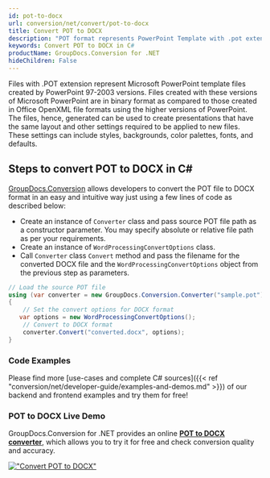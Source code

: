 ```yaml
---
id: pot-to-docx
url: conversion/net/convert/pot-to-docx
title: Convert POT to DOCX
description: "POT format represents PowerPoint Template with .pot extension. Learn how to convert POT to DOCX file programmatically in C# language using GroupDocs.Conversion for .NET library."
keywords: Convert POT to DOCX in C#
productName: GroupDocs.Conversion for .NET
hideChildren: False
---
```


Files with .POT extension represent Microsoft PowerPoint template files created by PowerPoint 97-2003 versions. Files created with these versions of Microsoft PowerPoint are in binary format as compared to those created in Office OpenXML file formats using the higher versions of PowerPoint. The files, hence, generated can be used to create presentations that have the same layout and other settings required to be applied to new files. These settings can include styles, backgrounds, color palettes, fonts, and defaults.

## Steps to convert POT to DOCX in C#

[GroupDocs.Conversion](https://products.groupdocs.com/conversion/net) allows developers to convert the POT file to DOCX format in an easy and intuitive way just using a few lines of code as described below:

* Create an instance of `Converter` class and pass source POT file path as a constructor parameter. You may specify absolute or relative file path as per your requirements. 
* Create an instance of `WordProcessingConvertOptions` class.
* Call `Converter` class `Convert` method and pass the filename for the converted DOCX file and the `WordProcessingConvertOptions` object from the previous step as parameters.

```csharp
// Load the source POT file
using (var converter = new GroupDocs.Conversion.Converter("sample.pot"))
{
    // Set the convert options for DOCX format
   var options = new WordProcessingConvertOptions();
    // Convert to DOCX format
    converter.Convert("converted.docx", options);
}
```

### Code Examples

Please find more [use-cases and complete C# sources]({{< ref "conversion/net/developer-guide/examples-and-demos.md" >}}) of our backend and frontend examples and try them for free!

### POT to DOCX Live Demo

GroupDocs.Conversion for .NET provides an online [**POT to DOCX converter**](https://products.groupdocs.app/conversion/pot-to-docx), which allows you to try it for free and check conversion quality and accuracy.

[!["Convert POT to DOCX"](conversion/net/images/convert-to-docx/convert-pot-to-docx.png)](https://products.groupdocs.app/conversion/pot-to-docx)